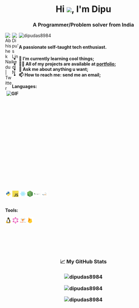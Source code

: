<h1 align="center">Hi <img src="https://media.giphy.com/media/hvRJCLFzcasrR4ia7z/giphy.gif" width="25px">, I'm Dipu</h1>
<h3 align="center">A Programmer/Problem solver from India</h3>

<a href="https://twitter.com/">
  <img align="left" alt="Abhishek Naidu | Twitter" width="22px" src="https://raw.githubusercontent.com/peterthehan/peterthehan/master/assets/twitter.svg" />
</a>
<a href="https://www.linkedin.com/in/dipudas8984/">
  <img align="left" alt="Dipu's LinkedIN" width="22px" src="https://raw.githubusercontent.com/peterthehan/peterthehan/master/assets/linkedin.svg" />
</a>


<img align="left" src="https://komarev.com/ghpvc/?username=dipudas8984&label=Profile%20views&color=0e75b6&style=flat" alt="dipudas8984" />

<br />
<h4>
A passionate self-taught tech enthusiast.
<h4/>

  <img align="right" alt="GIF" src="https://github.com/abhisheknaiidu/abhisheknaiidu/blob/master/code.gif?raw=true" width="500" height="320" />
  
- 🌱 I’m currently learning **cool things**;
- 👨‍💻 All of my projects are available at [portfolio]();
- 💬 Ask me about **anything u want**;
- 📫 How to reach me: **send me an email**;


**Languages:**  
<div>
<code><img height="20" src="https://raw.githubusercontent.com/github/explore/80688e429a7d4ef2fca1e82350fe8e3517d3494d/topics/python/python.png"></code>
<code><img height="20" src="https://raw.githubusercontent.com/github/explore/80688e429a7d4ef2fca1e82350fe8e3517d3494d/topics/javascript/javascript.png"></code>
<code><img height="20" src="https://raw.githubusercontent.com/github/explore/80688e429a7d4ef2fca1e82350fe8e3517d3494d/topics/react/react.png"></code>
<code><img height="20" src="https://raw.githubusercontent.com/github/explore/80688e429a7d4ef2fca1e82350fe8e3517d3494d/topics/nodejs/nodejs.png"></code>
<code><img height="20" src="https://raw.githubusercontent.com/github/explore/80688e429a7d4ef2fca1e82350fe8e3517d3494d/topics/mongodb/mongodb.png"></code>
<code><img height="20" src="https://raw.githubusercontent.com/github/explore/80688e429a7d4ef2fca1e82350fe8e3517d3494d/topics/mysql/mysql.png"></code>
<div/>

<br/>

**Tools:**
<div>
<code><img height="20" src="https://raw.githubusercontent.com/github/explore/80688e429a7d4ef2fca1e82350fe8e3517d3494d/topics/linux/linux.png"></code>
<code><img height="20" src="https://raw.githubusercontent.com/github/explore/5c058a388828bb5fde0bcafd4bc867b5bb3f26f3/topics/graphql/graphql.png"></code>
<code><img height="20" src="https://raw.githubusercontent.com/github/explore/80688e429a7d4ef2fca1e82350fe8e3517d3494d/topics/tensorflow/tensorflow.png"></code>
<code><img height="20" src="https://raw.githubusercontent.com/github/explore/80688e429a7d4ef2fca1e82350fe8e3517d3494d/topics/firebase/firebase.png"></code>
<div/>
<br/><br/><br/><br/><br/>
<h3 align='center'>
📈 My GitHub Stats
<h3/>
<div>
<p align="center"> <img src="https://github-readme-stats.vercel.app/api?username=dipudas8984&show_icons=true&theme=gotham" alt="dipudas8984" />

<p align="center"><img src="https://github-readme-stats.vercel.app/api/top-langs?username=dipudas8984&show_icons=true&locale=en&layout=compact&theme=gotham" alt="dipudas8984" /></p>

<p align="center"><img src="https://github-readme-streak-stats.herokuapp.com/?user=dipudas8984&theme=gotham" alt="dipudas8984" /></p>
<div/>
